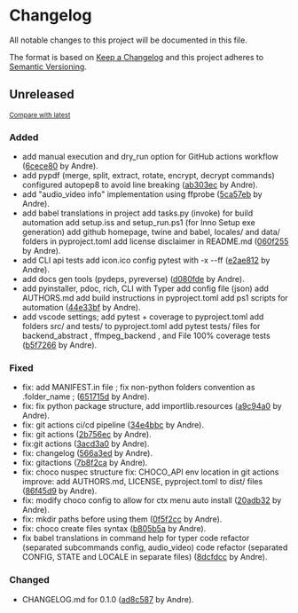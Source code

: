 # Changelog

All notable changes to this project will be documented in this file.

The format is based on [Keep a Changelog](http://keepachangelog.com/en/1.0.0/)
and this project adheres to [Semantic Versioning](http://semver.org/spec/v2.0.0.html).

<!-- insertion marker -->
## Unreleased

<small>[Compare with latest](https://github.com/andre-romano/file_conversor/compare/be0a5b8d08cfe742e966f0b1b5b4211c6fe0bd15...HEAD)</small>

### Added

- add manual execution and dry_run option for GitHub actions workflow ([6cece80](https://github.com/andre-romano/file_conversor/commit/6cece80e342ebb47557bd7dfde3f6f97eaa78598) by Andre).
- add pypdf (merge, split, extract, rotate, encrypt, decrypt commands) configured autopep8 to avoid line breaking ([ab303ec](https://github.com/andre-romano/file_conversor/commit/ab303eca788cbe12d4aa944097e0dc86e452a623) by Andre).
- add "audio_video info" implementation using ffprobe ([5ca57eb](https://github.com/andre-romano/file_conversor/commit/5ca57eb96f9c693fdff159d1071cbbfbf607a35d) by Andre).
- add babel translations in project add tasks.py (invoke) for build automation add setup.iss and setup_run.ps1 (for Inno Setup exe generation) add github homepage, twine and babel, locales/ and data/ folders in pyproject.toml add license disclaimer in README.md ([060f255](https://github.com/andre-romano/file_conversor/commit/060f255824b25cfe56b32e6da8e870c0ede4f27e) by Andre).
- add CLI api tests add icon.ico config pytest with -x --ff ([e2ae812](https://github.com/andre-romano/file_conversor/commit/e2ae812e680850cbe0b8af03e85e3a17f99f5962) by Andre).
- add docs gen tools (pydeps, pyreverse) ([d080fde](https://github.com/andre-romano/file_conversor/commit/d080fde6f0d9db8950e0d21a428f864dd5e4445b) by Andre).
- add pyinstaller, pdoc, rich, CLI with Typer add config file (json) add AUTHORS.md add build instructions in pyproject.toml add ps1 scripts for automation ([44e33bf](https://github.com/andre-romano/file_conversor/commit/44e33bf8446d27205cc48c2c94709154ef85766b) by Andre).
- add vscode settings; add pytest + coverage to pyproject.toml add folders src/ and tests/ to pyproject.toml add pytest tests/ files for backend_abstract , ffmpeg_backend , and File 100% coverage tests ([b5f7266](https://github.com/andre-romano/file_conversor/commit/b5f7266e40ab3ff40b46e134dbdd91c7f2b26557) by Andre).

### Fixed

- fix: add MANIFEST.in file ; fix non-python folders convention as .folder_name ; ([651715d](https://github.com/andre-romano/file_conversor/commit/651715d7acd034ef9330b21ec84609ec756eff56) by Andre).
- fix: fix python package structure, add importlib.resources ([a9c94a0](https://github.com/andre-romano/file_conversor/commit/a9c94a09afb1d1263de32218c18ee1b9f3b4aaac) by Andre).
- fix: git actions ci/cd pipeline ([34e4bbc](https://github.com/andre-romano/file_conversor/commit/34e4bbc221be32666ae748147a6798280efe74af) by Andre).
- fix: git actions ([2b756ec](https://github.com/andre-romano/file_conversor/commit/2b756ecafe76c70ce62fdccd19fa7e74f4724de7) by Andre).
- fix:git actions ([3acd3a0](https://github.com/andre-romano/file_conversor/commit/3acd3a0fd3af8c507e436cad43b91a3c2b39f983) by Andre).
- fix: changelog ([566a3ed](https://github.com/andre-romano/file_conversor/commit/566a3ed1a27f643046ce99f11eca66404b0fd264) by Andre).
- fix: gitactions ([7b8f2ca](https://github.com/andre-romano/file_conversor/commit/7b8f2caa5e4b5b3579b1821187d0b0cb2f08dcdd) by Andre).
- fix: choco nuspec structure fix: CHOCO_API env location in git actions improve: add AUTHORS.md, LICENSE, pyproject.toml to dist/ files ([86f45d9](https://github.com/andre-romano/file_conversor/commit/86f45d9094681bd8a948379584c80ecdc6714b12) by Andre).
- fix: modify choco config to allow for ctx menu auto install ([20adb32](https://github.com/andre-romano/file_conversor/commit/20adb32bb0ef0f6ed06c26a8b4355f14d9d1e625) by Andre).
- fix: mkdir paths before using them ([0f5f2cc](https://github.com/andre-romano/file_conversor/commit/0f5f2ccbda3e922fa0c3007944e37a8ea66d98c4) by Andre).
- fix: choco create files syntax ([b805b5a](https://github.com/andre-romano/file_conversor/commit/b805b5ada2343a5b2ff182a47839e481b0dbf4d4) by Andre).
- fix babel translations in command help for typer code refactor (separated subcommands config, audio_video) code refactor (separated CONFIG, STATE and LOCALE in separate files) ([8dcfdcc](https://github.com/andre-romano/file_conversor/commit/8dcfdccd91bfb073dadd739ad2b005e85d264650) by Andre).

### Changed

- CHANGELOG.md for 0.1.0 ([ad8c587](https://github.com/andre-romano/file_conversor/commit/ad8c58724ca28d413c8fbf15d62a1144c417968a) by Andre).

<!-- insertion marker -->
